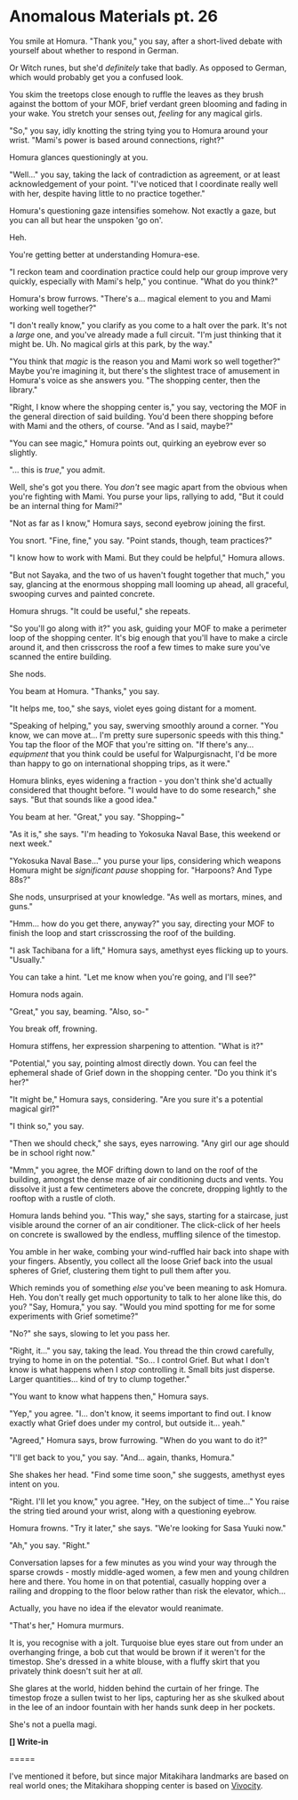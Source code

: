 # Anomalous Materials pt. 26

You smile at Homura. "Thank you," you say, after a short-lived debate with yourself about whether to respond in German.

Or Witch runes, but she'd *definitely* take that badly. As opposed to German, which would probably get you a confused look.

You skim the treetops close enough to ruffle the leaves as they brush against the bottom of your MOF, brief verdant green blooming and fading in your wake. You stretch your senses out, *feeling* for any magical girls.

"So," you say, idly knotting the string tying you to Homura around your wrist. "Mami's power is based around connections, right?"

Homura glances questioningly at you.

"Well..." you say, taking the lack of contradiction as agreement, or at least acknowledgement of your point. "I've noticed that I coordinate really well with her, despite having little to no practice together."

Homura's questioning gaze intensifies somehow. Not exactly a gaze, but you can all but hear the unspoken 'go on'.

Heh.

You're getting better at understanding Homura-ese.

"I reckon team and coordination practice could help our group improve very quickly, especially with Mami's help," you continue. "What do you think?"

Homura's brow furrows. "There's a... magical element to you and Mami working well together?"

"I don't really know," you clarify as you come to a halt over the park. It's not a *large* one, and you've already made a full circuit. "I'm just thinking that it might be. Uh. No magical girls at this park, by the way."

"You think that *magic* is the reason you and Mami work so well together?" Maybe you're imagining it, but there's the slightest trace of amusement in Homura's voice as she answers you. "The shopping center, then the library."

"Right, I know where the shopping center is," you say, vectoring the MOF in the general direction of said building. You'd been there shopping before with Mami and the others, of course. "And as I said, maybe?"

"You can see magic," Homura points out, quirking an eyebrow ever so slightly.

"... this is *true*," you admit.

Well, she's got you there. You *don't* see magic apart from the obvious when you're fighting with Mami. You purse your lips, rallying to add, "But it could be an internal thing for Mami?"

"Not as far as I know," Homura says, second eyebrow joining the first.

You snort. "Fine, fine," you say. "Point stands, though, team practices?"

"I know how to work with Mami. But they could be helpful," Homura allows.

"But not Sayaka, and the two of us haven't fought together that much," you say, glancing at the enormous shopping mall looming up ahead, all graceful, swooping curves and painted concrete.

Homura shrugs. "It could be useful," she repeats.

"So you'll go along with it?" you ask, guiding your MOF to make a perimeter loop of the shopping center. It's big enough that you'll have to make a circle around it, and then crisscross the roof a few times to make sure you've scanned the entire building.

She nods.

You beam at Homura. "Thanks," you say.

"It helps me, too," she says, violet eyes going distant for a moment.

"Speaking of helping," you say, swerving smoothly around a corner. "You know, we can move at... I'm pretty sure supersonic speeds with this thing." You tap the floor of the MOF that you're sitting on. "If there's any... *equipment* that you think could be useful for Walpurgisnacht, I'd be more than happy to go on international shopping trips, as it were."

Homura blinks, eyes widening a fraction - you don't think she'd actually considered that thought before. "I would have to do some research," she says. "But that sounds like a good idea."

You beam at her. "Great," you say. "Shopping\~"

"As it is," she says. "I'm heading to Yokosuka Naval Base, this weekend or next week."

"Yokosuka Naval Base..." you purse your lips, considering which weapons Homura might be *significant pause* shopping for. "Harpoons? And Type 88s?"

She nods, unsurprised at your knowledge. "As well as mortars, mines, and guns."

"Hmm... how do you get there, anyway?" you say, directing your MOF to finish the loop and start crisscrossing the roof of the building.

"I ask Tachibana for a lift," Homura says, amethyst eyes flicking up to yours. "Usually."

You can take a hint. "Let me know when you're going, and I'll see?"

Homura nods again.

"Great," you say, beaming. "Also, so-"

You break off, frowning.

Homura stiffens, her expression sharpening to attention. "What is it?"

"Potential," you say, pointing almost directly down. You can feel the ephemeral shade of Grief down in the shopping center. "Do you think it's her?"

"It might be," Homura says, considering. "Are you sure it's a potential magical girl?"

"I think so," you say.

"Then we should check," she says, eyes narrowing. "Any girl our age should be in school right now."

"Mmm," you agree, the MOF drifting down to land on the roof of the building, amongst the dense maze of air conditioning ducts and vents. You dissolve it just a few centimeters above the concrete, dropping lightly to the rooftop with a rustle of cloth.

Homura lands behind you. "This way," she says, starting for a staircase, just visible around the corner of an air conditioner. The click-click of her heels on concrete is swallowed by the endless, muffling silence of the timestop.

You amble in her wake, combing your wind-ruffled hair back into shape with your fingers. Absently, you collect all the loose Grief back into the usual spheres of Grief, clustering them tight to pull them after you.

Which reminds you of something *else* you've been meaning to ask Homura. Heh. You don't really get much opportunity to talk to her alone like this, do you? "Say, Homura," you say. "Would you mind spotting for me for some experiments with Grief sometime?"

"No?" she says, slowing to let you pass her.

"Right, it..." you say, taking the lead. You thread the thin crowd carefully, trying to home in on the potential. "So... I control Grief. But what I don't know is what happens when I *stop* controlling it. Small bits just disperse. Larger quantities... kind of try to clump together."

"You want to know what happens then," Homura says.

"Yep," you agree. "I... don't know, it seems important to find out. I know exactly what Grief does under my control, but outside it... yeah."

"Agreed," Homura says, brow furrowing. "When do you want to do it?"

"I'll get back to you," you say. "And... again, thanks, Homura."

She shakes her head. "Find some time soon," she suggests, amethyst eyes intent on you.

"Right. I'll let you know," you agree. "Hey, on the subject of time..." You raise the string tied around your wrist, along with a questioning eyebrow.

Homura frowns. "Try it later," she says. "We're looking for Sasa Yuuki now."

"Ah," you say. "Right."

Conversation lapses for a few minutes as you wind your way through the sparse crowds - mostly middle-aged women, a few men and young children here and there. You home in on that potential, casually hopping over a railing and dropping to the floor below rather than risk the elevator, which...

Actually, you have no idea if the elevator would reanimate.

"That's her," Homura murmurs.

It is, you recognise with a jolt. Turquoise blue eyes stare out from under an overhanging fringe, a bob cut that would be brown if it weren't for the timestop. She's dressed in a white blouse, with a fluffy skirt that you privately think doesn't suit her at *all*.

She glares at the world, hidden behind the curtain of her fringe. The timestop froze a sullen twist to her lips, capturing her as she skulked about in the lee of an indoor fountain with her hands sunk deep in her pockets.

She's not a puella magi.

**\[] Write-in**

\=====​

I've mentioned it before, but since major Mitakihara landmarks are based on real world ones; the Mitakihara shopping center is based on [Vivocity](https://en.wikipedia.org/wiki/VivoCity).
